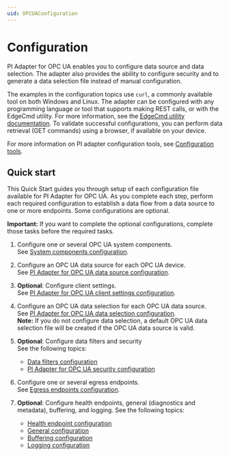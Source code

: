 ```yaml
---
uid: OPCUAConfiguration
---
```


# Configuration

PI Adapter for OPC UA enables you to configure data source and data selection. The adapter also provides the ability to configure security and to generate a data selection file instead of manual configuration.

The examples in the configuration topics use `curl`, a commonly available tool on both Windows and Linux. The adapter can be configured with any programming language or tool that supports making REST calls, or with the EdgeCmd utility. For more information, see the [EdgeCmd utility documentation](https://docs.osisoft.com/bundle/edgecmd/page/index.html). To validate successful configurations, you can perform data retrieval (GET commands) using a browser, if available on your device.

For more information on PI adapter configuration tools, see [Configuration tools](xref:ConfigurationTools).

## Quick start

This Quick Start guides you through setup of each configuration file available for PI Adapter for OPC UA. As you complete each step, perform each required configuration to establish a data flow from a data source to one or more endpoints. Some configurations are optional.

**Important:** If you want to complete the optional configurations, complete those tasks before the required tasks.

1. Configure one or several OPC UA system components.<br>See [System components configuration](xref:SystemComponentsConfiguration#configure-system-components).

2. Configure an OPC UA data source for each OPC UA device.<br>See [PI Adapter for OPC UA data source configuration](xref:PIAdapterForOPCUADataSourceConfiguration#configure-opc-ua-data-source).

3. **Optional**: Configure client settings.<br> See [PI Adapter for OPC UA client settings configuration](xref:PIAdapterForOPCUAClientSettingsConfiguration#configure-opc-ua-client-settings).

4. Configure an OPC UA data selection for each OPC UA data source.<br>See [PI Adapter for OPC UA data selection configuration](xref:PIAdapterForOPCUADataSelectionConfiguration#configure-opc-ua-data-selection).<br>**Note:** If you do not configure data selection, a default OPC UA data selection file will be created if the OPC UA data source is valid.

5. **Optional**: Configure data filters and security<br>See the following topics:

    - [Data filters configuration](xref:DataFiltersConfiguration#configure-data-filters)
    - [PI Adapter for OPC UA security configuration](xref:pi-adapter-for-opc-ua-security-configuration#configure-opc-ua-adapter-security)

6. Configure one or several egress endpoints.<br>See [Egress endpoints configuration](xref:EgressEndpointsConfiguration#configure-egress-endpoints).

7. **Optional**: Configure health endpoints, general (diagnostics and metadata), buffering, and logging. See the following topics:

    - [Health endpoint configuration](xref:HealthEndpointConfiguration#configure-health-endpoint)
    - [General configuration](xref:GeneralConfiguration#configure-general)
    - [Buffering configuration](xref:BufferingConfiguration#configure-buffering)
    - [Logging configuration](xref:LoggingConfiguration#configure-logging)
 